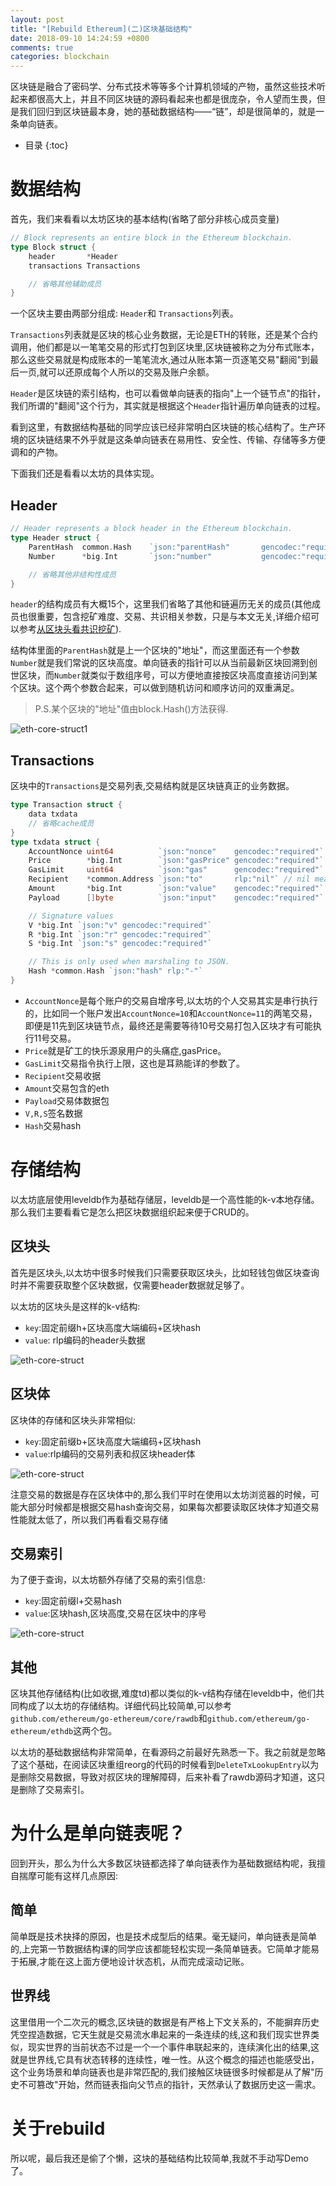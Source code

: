 ```yaml
---
layout: post
title: "[Rebuild Ethereum](二)区块基础结构"
date: 2018-09-10 14:24:59 +0800
comments: true
categories: blockchain 
---
```



区块链是融合了密码学、分布式技术等等多个计算机领域的产物，虽然这些技术听起来都很高大上，并且不同区块链的源码看起来也都是很庞杂，令人望而生畏，但是我们回归到区块链最本身，她的基础数据结构——“链”，却是很简单的，就是一条单向链表。

<!-- more -->

* 目录
{:toc}


# 数据结构

首先，我们来看看以太坊区块的基本结构(省略了部分非核心成员变量)

```go
// Block represents an entire block in the Ethereum blockchain.
type Block struct {
	header       *Header
	transactions Transactions

	// 省略其他辅助成员
}
```

一个区块主要由两部分组成: `Header`和 `Transactions`列表。

`Transactions`列表就是区块的核心业务数据，无论是ETH的转账，还是某个合约调用，他们都是以一笔笔交易的形式打包到区块里,区块链被称之为分布式账本，那么这些交易就是构成账本的一笔笔流水,通过从账本第一页逐笔交易"翻阅"到最后一页,就可以还原成每个人所以的交易及账户余额。

`Header`是区块链的索引结构，也可以看做单向链表的指向"上一个链节点"的指针，我们所谓的"翻阅"这个行为，其实就是根据这个`Header`指针遍历单向链表的过程。

看到这里，有数据结构基础的同学应该已经非常明白区块链的核心结构了。生产环境的区块链结果不外乎就是这条单向链表在易用性、安全性、传输、存储等多方便调和的产物。

下面我们还是看看以太坊的具体实现。

## Header

```go
// Header represents a block header in the Ethereum blockchain.
type Header struct {
	ParentHash  common.Hash    `json:"parentHash"       gencodec:"required"`
	Number      *big.Int       `json:"number"           gencodec:"required"`

	// 省略其他非结构性成员
}
```

`header`的结构成员有大概15个，这里我们省略了其他和链遍历无关的成员(其他成员也很重要，包含挖矿难度、交易、共识相关参数，只是与本文无关,详细介绍可以参考[从区块头看共识挖矿](http://qjpcpu.github.io/blog/2018/02/24/shen-ru-ethereumyuan-ma-cong-qu-kuai-tou-kan-gong-shi-wa-kuang/)).

结构体里面的`ParentHash`就是上一个区块的"地址"，而这里面还有一个参数`Number`就是我们常说的区块高度。单向链表的指针可以从当前最新区块回溯到创世区块，而`Number`就类似于数组序号，可以方便地直接按区块高度直接访问到某个区块。这个两个参数合起来，可以做到随机访问和顺序访问的双重满足。

> P.S.某个区块的"地址"值由block.Hash()方法获得.

![eth-core-struct1](https://raw.githubusercontent.com/qjpcpu/qjpcpu.github.com/master/images/eth-core-struct1.jpeg)

## Transactions

区块中的`Transactions`是交易列表,交易结构就是区块链真正的业务数据。

```go
type Transaction struct {
	data txdata
	// 省略cache成员
}
type txdata struct {
	AccountNonce uint64          `json:"nonce"    gencodec:"required"`
	Price        *big.Int        `json:"gasPrice" gencodec:"required"`
	GasLimit     uint64          `json:"gas"      gencodec:"required"`
	Recipient    *common.Address `json:"to"       rlp:"nil"` // nil means contract creation
	Amount       *big.Int        `json:"value"    gencodec:"required"`
	Payload      []byte          `json:"input"    gencodec:"required"`

	// Signature values
	V *big.Int `json:"v" gencodec:"required"`
	R *big.Int `json:"r" gencodec:"required"`
	S *big.Int `json:"s" gencodec:"required"`

	// This is only used when marshaling to JSON.
	Hash *common.Hash `json:"hash" rlp:"-"`
}
```

* `AccountNonce`是每个账户的交易自增序号,以太坊的个人交易其实是串行执行的，比如同一个账户发出`AccountNonce=10`和`AccountNonce=11`的两笔交易，即便是11先到区块链节点，最终还是需要等待10号交易打包入区块才有可能执行11号交易。
* `Price`就是矿工的快乐源泉用户的头痛症,gasPrice。
* `GasLimit`交易指令执行上限，这也是耳熟能详的参数了。
* `Recipient`交易收据
* `Amount`交易包含的eth
* `Payload`交易体数据包
* `V,R,S`签名数据
* `Hash`交易hash

# 存储结构

以太坊底层使用leveldb作为基础存储层，leveldb是一个高性能的k-v本地存储。那么我们主要看看它是怎么把区块数据组织起来便于CRUD的。

## 区块头

首先是区块头,以太坊中很多时候我们只需要获取区块头，比如轻钱包做区块查询时并不需要获取整个区块数据，仅需要header数据就足够了。

以太坊的区块头是这样的k-v结构:

* `key`:固定前缀h+区块高度大端编码+区块hash
* `value`: rlp编码的header头数据

![eth-core-struct](https://raw.githubusercontent.com/qjpcpu/qjpcpu.github.com/master/images/eth-core-struct-header.jpeg)

## 区块体

区块体的存储和区块头非常相似:

* `key`:固定前缀b+区块高度大端编码+区块hash
* `value`:rlp编码的交易列表和叔区块header体

![eth-core-struct](https://raw.githubusercontent.com/qjpcpu/qjpcpu.github.com/master/images/eth-core-struct-block.jpeg)

注意交易的数据是存在区块体中的,那么我们平时在使用以太坊浏览器的时候，可能大部分时候都是根据交易hash查询交易，如果每次都要读取区块体才知道交易性能就太低了，所以我们再看看交易存储

## 交易索引

为了便于查询，以太坊额外存储了交易的索引信息:

* `key`:固定前缀l+交易hash
* `value`:区块hash,区块高度,交易在区块中的序号

![eth-core-struct](https://raw.githubusercontent.com/qjpcpu/qjpcpu.github.com/master/images/eth-core-struct-tx.jpeg)

## 其他

区块其他存储结构(比如收据,难度td)都以类似的k-v结构存储在leveldb中，他们共同构成了以太坊的存储结构。详细代码比较简单,可以参考`github.com/ethereum/go-ethereum/core/rawdb`和`github.com/ethereum/go-ethereum/ethdb`这两个包。

以太坊的基础数据结构非常简单，在看源码之前最好先熟悉一下。我之前就是忽略了这个基础，在阅读区块重组reorg的代码的时候看到`DeleteTxLookupEntry`以为是删除交易数据，导致对叔区块的理解障碍，后来补看了rawdb源码才知道，这只是删除了交易索引。

# 为什么是单向链表呢？

回到开头，那么为什么大多数区块链都选择了单向链表作为基础数据结构呢，我擅自揣摩可能有这样几点原因:

## 简单

简单既是技术抉择的原因，也是技术成型后的结果。毫无疑问，单向链表是简单的,上完第一节数据结构课的同学应该都能轻松实现一条简单链表。它简单才能易于拓展,才能在这上面方便地设计状态机，从而完成滚动记账。

## 世界线

这里借用一个二次元的概念,区块链的数据是有严格上下文关系的，不能摒弃历史凭空捏造数据，它天生就是交易流水串起来的一条连续的线,这和我们现实世界类似，现实世界的当前状态不过是一个一个事件串联起来的，连续演化出的结果,这就是世界线,它具有状态转移的连续性，唯一性。从这个概念的描述也能感受出，这个业务场景和单向链表也是非常匹配的,我们接触区块链很多时候都是从了解"历史不可篡改"开始，然而链表指向父节点的指针，天然承认了数据历史这一需求。

# 关于rebuild

所以呢，最后我还是偷了个懒，这块的基础结构比较简单,我就不手动写Demo了。
